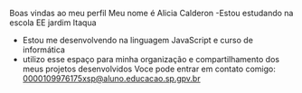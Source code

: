 Boas vindas ao meu perfil
Meu nome é Alicia Calderon 
-Estou estudando na escola EE jardim Itaqua 
- Estou me desenvolvendo na linguagem JavaScript e curso de informática
- utilizo esse espaço para minha organização e compartilhamento dos meus projetos desenvolvidos
  Voce pode entrar em contato comigo: 
  0000109976175xsp@aluno.educacao.sp.gpv.br

